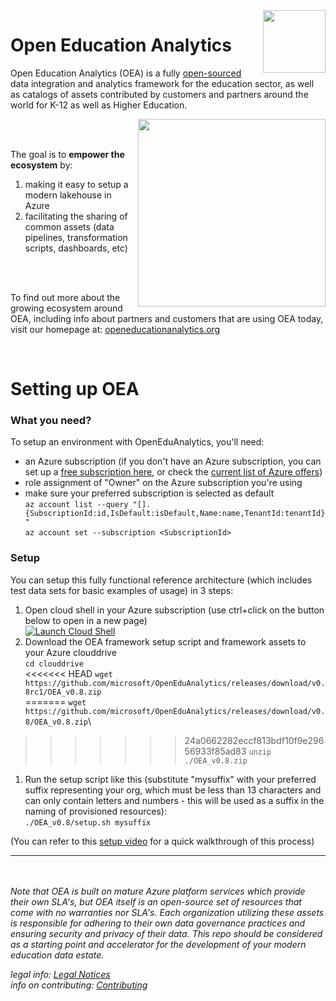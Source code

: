 <img align="right" height="100" src="https://github.com/microsoft/OpenEduAnalytics/blob/main/docs/pics/oea-logo-nobg.png">

# Open Education Analytics
Open Education Analytics (OEA) is a fully [open-sourced](https://github.com/microsoft/OpenEduAnalytics/tree/main/docs/license) data integration and analytics framework for the education sector, as well as catalogs of assets contributed by customers and partners around the world for K-12 as well as Higher Education.

<img align="right" height="300" src="https://github.com/microsoft/OpenEduAnalytics/blob/main/docs/pics/diagrams/OEA_top_level.png">

<br/><br/>

The goal is to **empower the ecosystem** by:

1) making it easy to setup a modern lakehouse in Azure
1) facilitating the sharing of common assets (data pipelines, transformation scripts, dashboards, etc)


<br/><br/>

To find out more about the growing ecosystem around OEA, including info about partners and customers that are using OEA today, visit our homepage at: [openeducationanalytics.org](https://openeducationanalytics.org)

<br/>

# Setting up OEA
### What you need?
To setup an environment with OpenEduAnalytics, you'll need:
* an Azure subscription (if you don't have an Azure subscription, you can set up a [free subscription here](https://azure.microsoft.com/free), or check the [current list of Azure offers](https://azure.microsoft.com/en-us/support/legal/offer-details/))
* role assignment of "Owner" on the Azure subscription you're using
* make sure your preferred subscription is selected as default \
`az account list --query "[].{SubscriptionId:id,IsDefault:isDefault,Name:name,TenantId:tenantId}"`\
`az account set --subscription <SubscriptionId>`

### Setup
You can setup this fully functional reference architecture (which includes test data sets for basic examples of usage) in 3 steps:
1) Open cloud shell in your Azure subscription (use ctrl+click on the button below to open in a new page)\
[![Launch Cloud Shell](https://azurecomcdn.azureedge.net/mediahandler/acomblog/media/Default/blog/launchcloudshell.png "Launch Cloud Shell")](https://shell.azure.com/bash)
1) Download the OEA framework setup script and framework assets to your Azure clouddrive \
`cd clouddrive`\
<<<<<<< HEAD
`wget https://github.com/microsoft/OpenEduAnalytics/releases/download/v0.8rc1/OEA_v0.8.zip`\
=======
`wget https://github.com/microsoft/OpenEduAnalytics/releases/download/v0.8/OEA_v0.8.zip`\
>>>>>>> 24a0662282eccf813bdf10f9e29656933f85ad83
`unzip ./OEA_v0.8.zip`
1) Run the setup script like this (substitute "mysuffix" with your preferred suffix representing your org, which must be less than 13 characters and can only contain letters and numbers - this will be used as a suffix in the naming of provisioned resources): \
`./OEA_v0.8/setup.sh mysuffix`

(You can refer to this [setup video](https://youtu.be/m0Y88bQ644E) for a quick walkthrough of this process)

---
<br/><br/>
*Note that OEA is built on mature Azure platform services which provide their own SLA's, but OEA itself is an open-source set of resources that come with no warranties nor SLA's. Each organization utilizing these assets is responsible for adhering to their own data governance practices and ensuring security and privacy of their data. This repo should be considered as a starting point and accelerator for the development of your modern education data estate.*

*legal info: [Legal Notices](https://github.com/microsoft/OpenEduAnalytics/tree/main/docs/license#legal-notices)*<br/>
*info on contributing: [Contributing](https://github.com/microsoft/OpenEduAnalytics/blob/main/docs/license/CONTRIBUTING.md)*<br/>